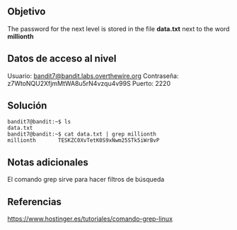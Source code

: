 ## Objetivo
The password for the next level is stored in the file **data.txt** next to the word **millionth**
## Datos de acceso al nivel
Usuario: bandit7@bandit.labs.overthewire.org
Contraseña: z7WtoNQU2XfjmMtWA8u5rN4vzqu4v99S
Puerto: 2220

## Solución
```
bandit7@bandit:~$ ls
data.txt
bandit7@bandit:~$ cat data.txt | grep millionth
millionth       TESKZC0XvTetK0S9xNwm25STk5iWrBvP
```

## Notas adicionales
El comando grep sirve para hacer filtros de búsqueda
## Referencias
https://www.hostinger.es/tutoriales/comando-grep-linux

